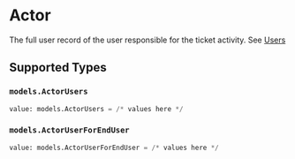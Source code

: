 # Actor

The full user record of the user responsible for the ticket activity. See [Users](/api-reference/ticketing/users/users/)


## Supported Types

### `models.ActorUsers`

```python
value: models.ActorUsers = /* values here */
```

### `models.ActorUserForEndUser`

```python
value: models.ActorUserForEndUser = /* values here */
```

